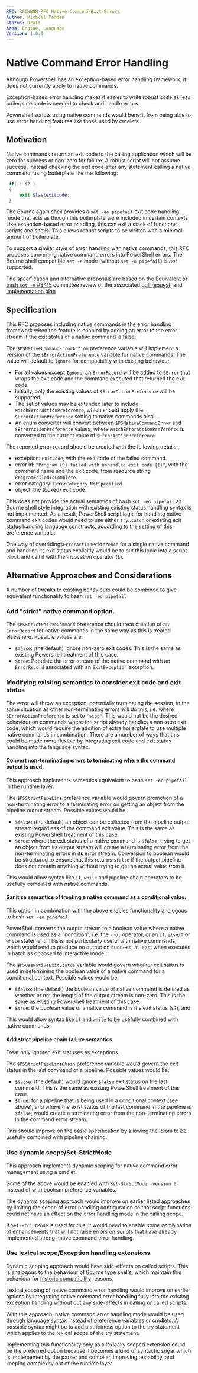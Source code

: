 ```yaml
---
RFC: RFCNNNN-RFC-Native-Command-Exit-Errors
Author: Micheal Padden
Status: Draft
Area: Engine, Language
Version: 1.0.0
---
```


# Native Command Error Handling

Although Powershell has an exception-based error handling framework, it
does not currently apply to native commands. 

Exception-based error handling makes it easier to write robust code
as less boilerplate code is needed to check and handle errors.

Powershell scripts using native commands would benefit from being able
to use error handling features like those used by cmdlets.

## Motivation

Native commands return an exit code to the calling application which
will be zero for success or non-zero for failure. A robust script will
not assume success, instead checking the exit code after any statement
calling a native command, using boilerplate like the following:
```Powershell
 if( ! $? ) 
 { 
     exit $lastexitcode; 
 }
```

The Bourne again shell provides a `set -eo pipefail` exit code handling mode
that acts as though this boilerplate were included in certain contexts. 
Like exception-based error handling, this can exit a stack of functions, 
scripts and shells. This allows robust scripts to be written with a minimal
amount of boilerplate.

To support a similar style of error handling with native commands, this
RFC proposes converting native command errors into PowerShell errors.
The Bourne shell compatible `set -e` mode (without `set -o pipefail`) is 
_not_ supported.

The specification and alternative proposals are based on the
[Equivalent of bash `set -e` #3415](https://github.com/PowerShell/PowerShell/issues/3415)
committee review of the associated
[pull request](https://github.com/PowerShell/PowerShell/pull/3523), and 
[implementation plan](https://github.com/PowerShell/PowerShell-RFC/pull/88#issuecomment-613653678)

## Specification

This RFC proposes including native commands in the error handling
framework when the feature is enabled by adding an error to the error
stream if the exit status of a native command is false. 

The `$PSNativeCommandErrorAction` preference variable will implement a version
of the `$ErrorActionPreference` variable for native commands. The value will 
default to `Ignore` for compatibility with existing behaviour. 
- For all values except `Ignore`, an `ErrorRecord` will be added to `$Error` that wraps
the exit code and the command executed that returned the exit code. 
- Initially, only the existing values of `$ErrorActionPreference` will be supported. 
- The set of values may be extended later to include `MatchErrorActionPreference`, 
which should apply the `$ErrorActionPreference` setting to native commands also.
- An enum converter will convert between `$PSNativeCommandError` and 
`$ErrorActionPreference` values, where `MatchErrorActionPreference` is converted to the 
current value of `$ErrorActionPreference`

The reported error record should be created with the following details:
- exception: `ExitCode`, with the exit code of the failed command.
- error id: `"Program {0} failed with unhandled exit code {1}"`, with the command
name and the exit code, from resource string `ProgramFailedToComplete`.
- error category: `ErrorCategory.NotSpecified`.
- object: the (boxed) exit code.

This does not provide the actual semantics of bash `set -eo pipefail` as Bourne shell 
style integration with existing existing status handling syntax is not implemented. 
As a result, PowerShell script logic for handling native command exit codes would need 
to use either `try`..`catch` or existing exit status handling language constructs, 
according to the setting of this preference variable.

One way of overriding`$ErrorActionPreference` for a single native command and handling
its exit status explicitly would be to put this logic into a script block and call it 
with the invocation operator (`&`).

## Alternative Approaches and Considerations

A number of tweaks to existing behaviours could be combined to give equivalent
functionality to bash `set -eo pipefail`

### Add "strict" native command option.

The `$PSStrictNativeCommand` preference should treat creation of an `ErrorRecord` 
for native commands in the same way as this is treated elsewhere.
Possible values are:
- `$false`: (the default) ignore non-zero exit codes. 
This is the same as existing Powershell treatment of this case.
- `$true`: Populate the error stream of the native command with an `ErrorRecord` 
associated with an `ExitException` exception. 

### Modifying existing semantics to consider exit code and exit status 

The error will throw an exception, potentially terminating the session, in the same 
situation as other non-terminating errors will do this, i.e. where 
`$ErrorActionPreference` is set to `"stop"`. This would not be the desired behaviour on
commands where the script already handles a non-zero exit code, which would require
the addition of extra boilerplate to use multiple native commands in combination.
There are a number of ways that this could be made more flexible by integrating exit 
code and exit status handling into the language syntax.

#### Convert non-terminating errors to terminating where the command output is used.

This approach implements semantics equivalent to bash `set -eo pipefail`
in the runtime layer.

The `$PSStrictPipeLine` preference variable would govern promotion of a non-terminating
error to a terminating error on getting an object from the pipeline output stream.
Possible values would be:
- `$false`: (the default) an object can be collected from the pipeline output stream 
regardless of the command exit value.
This is the same as existing PowerShell treatment of this case.
- `$true`: where the exit status of a native command is `$false`, trying to get an
object from its output stream will create a terminating error from the non-terminating 
errors in its error stream. 
Conversion to boolean would be structured to ensure that this returns `$false` if the 
output pipeline does not contain anything without trying to get an actual value from it.

This would allow syntax like `if`, `while` and pipeline chain operators to be usefully 
combined with native commands.

#### Sanitise semantics of treating a native command as a conditional value.

This option in combination with the above enables functionality analogous to
bash `set -eo pipefail`

PowerShell converts the output stream to a boolean value where a native command is used 
as a "condition", i.e. the `-not` operator, or an `if`, `elseif` or `while` statement. 
This is not particularly useful with native commands, which would tend to produce no 
output on success, at least when executed in batch as opposed to interactive mode.
 
The `$PSUseNativeExitStatus` variable would govern whether exit status is used 
in determining the boolean value of a native command  for a conditional context.
Possible values would be:
- `$false`: (the default) the boolean value of native command is defined as whether
 or not the length of the output stream is non-zero.
This is the same as existing PowerShell treatment of this case.
- `$true`: the boolean value of a native command is it's exit status (`$?`), and 

This would allow syntax like `if` and `while` to be usefully combined with
native commands.

#### Add strict pipeline chain failure semantics.

Treat only ignored exit statuses as exceptions.

The `$PSStrictPipeLineChain` preference variable would govern the exit 
status in the last command of a pipeline.
Possible values would be:
- `$false`: (the default) would ignore `$false` exit status on the last command.
This is the same as existing PowerShell treatment of this case.
- `$true`: for a pipeline that is being used in a conditional context (see above), 
and where the exist status of the last command in the pipeline is `$false`, 
would create a terminating error from the non-terminating errors in the command error 
stream.

This should improve on the basic specification by allowing the idiom to be usefully 
combined with pipeline chaining.

### Use dynamic scope/Set-StrictMode

This approach implements dynamic scoping for native command error management using a 
cmdlet. 

Some of the above would be enabled with `Set-StrictMode -version 6`
instead of with boolean preference variables.

The dynamic scoping approach would improve on earlier listed approaches
by limiting the scope of error handling configuration so that script
functions could not have an effect on the error handling mode in the
calling scope.

If `Set-StrictMode` is used for this, it would need to enable some combination
of enhancements that will not raise errors on scripts that have already implemented 
strong native command error handling.


### Use lexical scope/Exception handling extensions

Dynamic scoping approach would have side-effects on called scripts. 
This is analogous to the behaviour of Bourne type shells, which maintain 
this behaviour for [historic compatibility](http://austingroupbugs.net/view.php?id=52)
reasons.

Lexical scoping of native command error handling would improve on
earlier options by integrating native command error handling fully into
the existing exception handling without out any side-effects in calling 
or called scripts. 

With this approach, native command error handling mode would be used through 
language syntax instead of preference variables or cmdlets. A possible syntax might be
to add a strictness option to the try statement which applies to the lexical scope of
the try statement.

Implementing this functionality only as a lexically scoped extension could 
be the preferred option because it becomes a kind of syntactic sugar which is 
implemented by the parser and compiler, improving testability, and keeping complexity 
out of the runtime layer. 